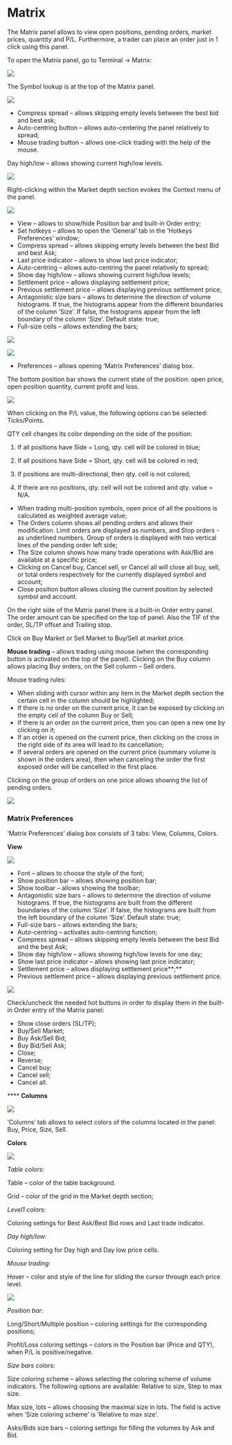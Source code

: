 # Matrix

The Matrix panel allows to view open positions, pending orders, market prices, quantity and P/L. Furthermore, a trader can place an order just in 1 click using this panel. 

To open the Matrix panel, go to Terminal -&gt; Matrix:

![](../../../.gitbook/assets/matrix.png)

The Symbol lookup is at the top of the Matrix panel.

![](../../../.gitbook/assets/toolbar.png)

* Compress spread – allows skipping empty levels between the best bid and best ask;
* Auto-centring button – allows auto-centering the panel relatively to spread;
* Mouse trading button – allows one-click trading with the help of the mouse.

Day high/low – allows showing current high/low levels.

![](../../../.gitbook/assets/super-dom.png)

Right-clicking within the Market depth section evokes the Context menu of the panel.

![](../../../.gitbook/assets/matrix-context-menu1.png)

* View – allows to show/hide Position bar and built-in Order entry;
* Set hotkeys – allows to open the ‘General’ tab in the ‘Hotkeys Preferences’ window;  
* Compress spread – allows skipping empty levels between the best Bid and best Ask;
* Last price indicator – allows to show last price indicator;
* Auto-centring – allows auto-centring the panel relatively to spread;
* Show day high/low – allows showing current high/low levels;
* Settlement price – allows displaying settlement price;
* Previous settlement price – allows displaying previous settlement price;
* Antagonistic size bars – allows to determine the direction of volume histograms. If true, the histograms appear from the different boundaries of the column ‘Size’. If false, the histograms appear from the left boundary of the column ‘Size’. Default state: true;
* Full-size cells – allows extending the bars;

![](../../../.gitbook/assets/small-size.png)

![](../../../.gitbook/assets/full-size.png)

* Preferences – allows opening ‘Matrix Preferences’ dialog box.

The bottom position bar shows the current state of the position: open price, open position quantity, current profit and loss.

![](../../../.gitbook/assets/screen-shot1-2018-12-19-at-6.10.png)

When clicking on the P/L value, the following options can be selected: Ticks/Points.

QTY cell changes its color depending on the side of the position:

1.    If all positions have Side = Long, qty. cell will be colored in blue;

2.    If all positions have Side = Short, qty. cell will be colored in red;

3.    If positions are multi-directional, then qty. cell is not colored;

4.    If there are no positions, qty. cell will not be colored and qty. value = N/A.

* When trading multi-position symbols, open price of all the positions is calculated as weighted average value;
* The Orders column shows all pending orders and allows their modification. Limit orders are displayed as numbers, and Stop orders - as underlined numbers. Group of orders is displayed with two vertical lines of the pending order left side;
* The Size column shows how many trade operations with Ask/Bid are available at a specific price;
* Clicking on Cancel buy, Cancel sell, or Cancel all will close all buy, sell, or total orders respectively for the currently displayed symbol and account;
* Close position button allows closing the current position by selected symbol and account.

On the right side of the Matrix panel there is a built-in Order entry panel. The order amount can be specified on the top of panel. Also the TIF of the order, SL/TP offset and Trailing stop.

Click on Buy Market or Sell Market to Buy/Sell at market price.

**Mouse trading** – allows trading using mouse \(when the corresponding button is activated on the top of the panel\). Clicking on the Buy column allows placing Buy orders, on the Sell column – Sell orders.

Mouse trading rules:

* When sliding with cursor within any item in the Market depth section the certain cell in the column should be highlighted;
* If there is no order on the current price, it can be exposed by clicking on the empty cell of the column Buy or Sell;
* If there is an order on the current price, then you can open a new one by clicking on it;
* If an order is opened on the current price, then clicking on the cross in the right side of its area will lead to its cancellation;
* If several orders are opened on the current price \(summary volume is shown in the orders area\), then when canceling the order the first exposed order will be cancelled in the first place.

Clicking on the group of orders on one price allows showing the list of pending orders.

![](../../../.gitbook/assets/orders.png)

### **Matrix Preferences**

‘Matrix Preferences’ dialog box consists of 3 tabs: View, Columns, Colors. 

**View**

![](../../../.gitbook/assets/1%20%2824%29.png)

* Font – allows to choose the style of the font;
* Show position bar – allows showing position bar;
* Show toolbar – allows showing the toolbar;
* Antagonistic size bars – allows to determine the direction of volume histograms. If true, the histograms are built from the different boundaries of the column ‘Size’. If false, the histograms are built from the left boundary of the column ‘Size’. Default state: true;
* Full-size bars – allows extending the bars;
* Auto-centring – activates auto-centring function;
* Compress spread – allows skipping empty levels between the best Bid and the best Ask;
* Show day high/low – allows showing high/low levels for one day;
* Show last price indicator – allows showing last price indicator;
* Settlement price – allows displaying settlement price**;**
* Previous settlement price – allows displaying previous settlement price.

![](../../../.gitbook/assets/2%20%285%29.png)

Check/uncheck the needed hot buttons in order to display them in the built-in Order entry of the Matrix panel:

* Show close orders \(SL/TP\);
* Buy/Sell Market;
* Buy Ask/Sell Bid;
* Buy Bid/Sell Ask;
* Close;
* Reverse;
* Cancel buy;
* Cancel sell;
* Cancel all.

 **** **Columns**

![](../../../.gitbook/assets/3%20%2837%29.png)

‘Columns’ tab allows to select colors of the columns located in the panel: Buy, Price, Size, Sell.

**Colors**

![](../../../.gitbook/assets/4%20%2833%29.png)

_Table colors:_

Table – color of the table background.

Grid – color of the grid in the Market depth section;

_Level1 colors:_

Coloring settings for Best Ask/Best Bid rows and Last trade indicator.

_Day high/low:_

Coloring setting for Day high and Day low price cells.

_Mouse trading:_ 

Hover – color and style of the line for sliding the cursor through each price level.

![](../../../.gitbook/assets/5%20%2827%29.png)

_Position bar:_

Long/Short/Multiple position – coloring settings for the corresponding positions;

Profit/Loss coloring settings – colors in the Position bar \(Price and QTY\), when P/L is positive/negative.

_Size bars colors:_

Size coloring scheme – allows selecting the coloring scheme of volume indicators. The following options are available: Relative to size, Step to max size.

Max size, lots – allows choosing the maximal size in lots. The field is active when ‘Size coloring scheme’ is ‘Relative to max size’.

Asks/Bids size bars – coloring settings for filling the volumes by Ask and Bid.


